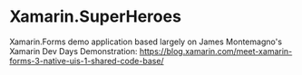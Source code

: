 # Xamarin.SuperHeroes
Xamarin.Forms demo application based largely on James Montemagno's Xamarin Dev Days Demonstration: https://blog.xamarin.com/meet-xamarin-forms-3-native-uis-1-shared-code-base/
